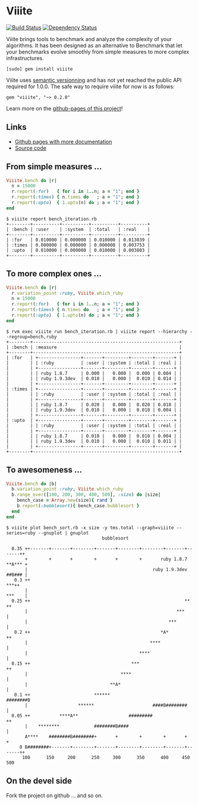 # Viiite

[![Build Status](https://secure.travis-ci.org/blambeau/viiite.png)](http://travis-ci.org/blambeau/viiite)
[![Dependency Status](https://gemnasium.com/blambeau/viiite.png)](https://gemnasium.com/blambeau/viiite)

Viiite brings tools to benchmark and analyze the complexity of your algorithms.
It has been designed as an alternative to Benchmark that let your benchmarks
evolve smoothly from simple measures to more complex infrastructures.

    [sudo] gem install viiite

Viiite uses [semantic versionning](http://semver.org) and has not yet reached the
public API required for 1.0.0. The safe way to require viiite for now is as
follows:

    gem "viiite", "~> 0.2.0"

Learn more on the [github-pages of this project](http://blambeau.github.com/viiite)!

## Links

* [Github pages with more documentation](http://blambeau.github.com/viiite)
* [Source code](http://github.com/blambeau/viiite)

## From simple measures ...

```ruby
Viiite.bench do |r|
  n = 15000
  r.report(:for)   { for i in 1..n; a = "1"; end }
  r.report(:times) { n.times do   ; a = "1"; end }
  r.report(:upto)  { 1.upto(n) do ; a = "1"; end }
end
```

```terminal
$ viiite report bench_iteration.rb
+--------+----------+----------+----------+----------+
| :bench | :user    | :system  | :total   | :real    |
+--------+----------+----------+----------+----------+
| :for   | 0.010000 | 0.000000 | 0.010000 | 0.013039 |
| :times | 0.000000 | 0.000000 | 0.000000 | 0.003753 |
| :upto  | 0.010000 | 0.000000 | 0.010000 | 0.003803 |
+--------+----------+----------+----------+----------+
```

## To more complex ones ...

```ruby
Viiite.bench do |r|
  r.variation_point :ruby, Viiite.which_ruby
  n = 15000
  r.report(:for)   { for i in 1..n; a = "1"; end }
  r.report(:times) { n.times do   ; a = "1"; end }
  r.report(:upto)  { 1.upto(n) do ; a = "1"; end }
end
```

```terminal
$ rvm exec viiite run bench_iteration.rb | viiite report --hierarchy --regroup=bench,ruby
+--------+-------------------------------------------------------+
| :bench | :measure                                              |
+--------+-------------------------------------------------------+
| :for   | +----------------+-------+---------+--------+-------+ |
|        | | :ruby          | :user | :system | :total | :real | |
|        | +----------------+-------+---------+--------+-------+ |
|        | | ruby 1.8.7     | 0.000 |   0.000 |  0.000 | 0.004 | |
|        | | ruby 1.9.3dev  | 0.010 |   0.000 |  0.010 | 0.014 | |
|        | +----------------+-------+---------+--------+-------+ |
| :times | +----------------+-------+---------+--------+-------+ |
|        | | :ruby          | :user | :system | :total | :real | |
|        | +----------------+-------+---------+--------+-------+ |
|        | | ruby 1.8.7     | 0.020 |   0.000 |  0.020 | 0.018 | |
|        | | ruby 1.9.3dev  | 0.010 |   0.000 |  0.010 | 0.004 | |
|        | +----------------+-------+---------+--------+-------+ |
| :upto  | +----------------+-------+---------+--------+-------+ |
|        | | :ruby          | :user | :system | :total | :real | |
|        | +----------------+-------+---------+--------+-------+ |
|        | | ruby 1.8.7     | 0.010 |   0.000 |  0.010 | 0.004 | |
|        | | ruby 1.9.3dev  | 0.010 |   0.000 |  0.010 | 0.011 | |
|        | +----------------+-------+---------+--------+-------+ |
+--------+-------------------------------------------------------+
```

## To awesomeness ...

```ruby
Viiite.bench do |b|
  b.variation_point :ruby, Viiite.which_ruby
  b.range_over([100, 200, 300, 400, 500], :size) do |size|
    bench_case = Array.new(size){ rand }
    b.report(:bubblesort){ bench_case.bubblesort }
  end
end
```

```terminal
$ viiite plot bench_sort.rb -x size -y tms.total --graph=viiite --series=ruby --gnuplot | gnuplot
                                    bubblesort

  0.35 ++-------+-------+--------+-------+--------+--------+-------+-------++
       +        +       +        +       +        +       ruby 1.8.7 **A*** +
       |                                               ruby 1.9.3dev ##B### |
   0.3 ++                                                               ***++
       |                                                             ***    |
  0.25 ++                                                          **      ++
       |                                                        ***         |
       |                                                     ***            |
   0.2 ++                                                 *A*              ++
       |                                              ****                  |
       |                                          ****                      |
  0.15 ++                                      ***                         ++
       |                                   ****                             |
       |                               **A*                                 |
   0.1 ++                        ******                             ########B
       |                   ******                      ####B########        |
  0.05 ++           ****A**                   #########                    ++
       |    ********             ########B####                              |
       A****    ########B########+       +        +        +       +        +
     0 B########+-------+--------+-------+--------+--------+-------+-------++
      100      150     200      250     300      350      400     450      500
```

## On the devel side

Fork the project on github ... and so on.
